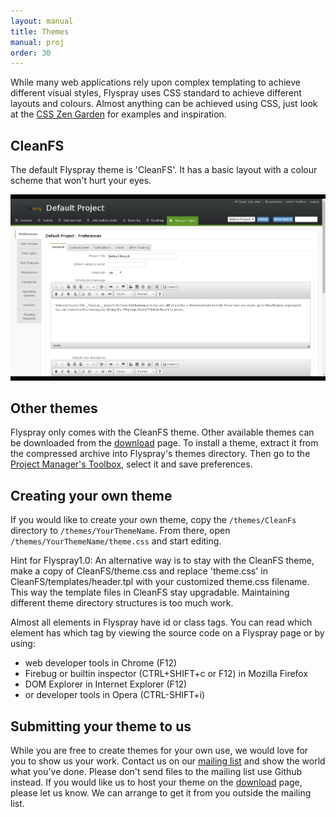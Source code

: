```yaml
---
layout: manual
title: Themes
manual: proj
order: 30
---
```


While many web applications rely upon complex templating to achieve different visual styles, Flyspray uses CSS standard to achieve different layouts and colours.  Almost anything can be achieved using CSS, just look at the [CSS Zen Garden](http://www.csszengarden.com) for examples and inspiration.

## CleanFS
The default Flyspray theme is 'CleanFS'.  It has a basic layout with a colour scheme that won't hurt your eyes.

<img src="/images/manual/cleanfs.jpg" class="img-responsive" alt="CleanFS theme">

## Other themes
Flyspray only comes with the CleanFS theme. Other available themes can be downloaded from the [download](/docs/download) page.  To install a theme, extract it from the compressed archive into Flyspray's themes directory.  Then go to the [Project Manager's Toolbox](/manual/project_management), select it and save preferences.

## Creating your own theme 
If you would like to create your own theme, copy the `/themes/CleanFs` directory to `/themes/YourThemeName`.  From there, open `/themes/YourThemeName/theme.css` and start editing.

Hint for Flyspray1.0: An alternative way is to stay with the CleanFS theme, make a copy of CleanFS/theme.css and replace 'theme.css' in CleanFS/templates/header.tpl with your customized theme.css filename.
This way the template files in CleanFS stay upgradable. Maintaining different theme directory structures is too much work.

Almost all elements in Flyspray have id or class tags. You can read which element has which tag by viewing the source code on a Flyspray page or by using:
  * web developer tools in Chrome (F12)
  * Firebug or builtin inspector (CTRL+SHIFT+c or F12) in Mozilla Firefox
  * DOM Explorer in Internet Explorer (F12)
  * or developer tools in Opera (CTRL-SHIFT+i)

## Submitting your theme to us
While you are free to create themes for your own use, we would love for you to show us your work.  Contact us on our [mailing list](/community/mailing-list/) and show the world what you've done.  Please don't send files to the mailing list use Github instead.  If you would like us to host your theme on the [download](/docs/download) page, please let us know.  We can arrange to get it from you outside the mailing list.
